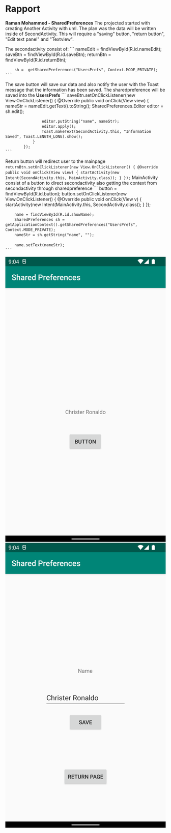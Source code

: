 
# Rapport

**Raman Mohammed - SharedPreferences**
The  projected started with creating Another Activity with uml. The plan was the data will be written inside of SecondActivity.
This will require  a "saving" button, "return  button", "Edit text panel" and  "Textview".

The secondactivity consist of:
    ```
        nameEdit = findViewById(R.id.nameEdit);
        saveBtn = findViewById(R.id.saveBtn);
        returnBtn = findViewById(R.id.returnBtn);

        sh =  getSharedPreferences("UsersPrefs", Context.MODE_PRIVATE);
    ```

The save button will save  our data and also notify the user with the Toast message that the information has been saved.
The sharedpreference will be saved into the **UsersPrefs**
    ```
            saveBtn.setOnClickListener(new View.OnClickListener() {
                @Override
                public void onClick(View view) {
                    nameStr = nameEdit.getText().toString();
                    SharedPreferences.Editor editor = sh.edit();

                    editor.putString("name", nameStr);
                    editor.apply();
                    Toast.makeText(SecondActivity.this, "Information Saved", Toast.LENGTH_LONG).show();
                }
            });
    ```
Return button will redirect user to the mainpage
    ```
        returnBtn.setOnClickListener(new View.OnClickListener() {
            @Override
            public void onClick(View view) {
                startActivity(new Intent(SecondActivity.this, MainActivity.class));
            }
            });
    ```
 MainActivity consist of a  button  to direct secondactivity also  getting the context from secondactivity through sharedpreference
    ```
       button = findViewById(R.id.button);
        button.setOnClickListener(new View.OnClickListener() {
            @Override
            public void onClick(View v) {
                startActivity(new Intent(MainActivity.this, SecondActivity.class));
            }
        });

        name = findViewById(R.id.showName);
        SharedPreferences sh = getApplicationContext().getSharedPreferences("UsersPrefs", Context.MODE_PRIVATE);
        nameStr = sh.getString("name", "");

        name.setText(nameStr);
    ```


![](firstpage.png)
![](secondpage.png)
